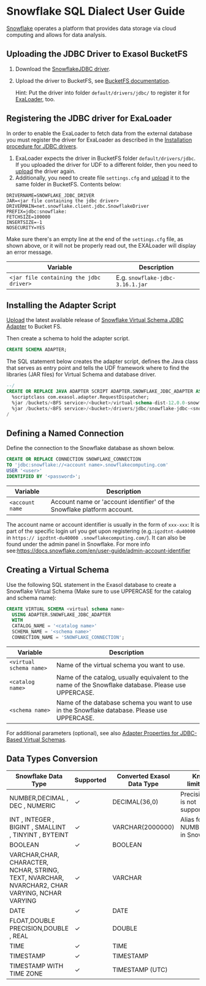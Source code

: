 # Snowflake SQL Dialect User Guide

[Snowflake](https://www.snowflake.com/) operates a platform that provides data storage via cloud computing and allows for data analysis.

## Uploading the JDBC Driver to Exasol BucketFS

1. Download the [SnowflakeJDBC driver](https://docs.snowflake.com/en/developer-guide/jdbc/jdbc-download).

2. Upload the driver to BucketFS, see [BucketFS documentation](https://docs.exasol.com/db/latest/administration/on-premise/bucketfs/accessfiles.htm).

   Hint: Put the driver into folder `default/drivers/jdbc/` to register it for [ExaLoader](#registering-the-jdbc-driver-for-exaloader), too.

## Registering the JDBC driver for ExaLoader

In order to enable the ExaLoader to fetch data from the external database you must register the driver for ExaLoader as described in the [Installation procedure for JDBC drivers](https://github.com/exasol/docker-db/#installing-custom-jdbc-drivers).
1. ExaLoader expects the driver in BucketFS folder `default/drivers/jdbc`.<br />
   If you uploaded the driver for UDF to a different folder, then you need to [upload](#uploading-the-jdbc-driver-to-exasol-bucketfs) the driver again.
2. Additionally, you need to create file `settings.cfg` and [upload](#uploading-the-jdbc-driver-to-exasol-bucketfs) it to the same folder in BucketFS. Contents below:

```
DRIVERNAME=SNOWFLAKE_JDBC_DRIVER
JAR=<jar file containing the jdbc driver>
DRIVERMAIN=net.snowflake.client.jdbc.SnowflakeDriver
PREFIX=jdbc:snowflake:
FETCHSIZE=100000
INSERTSIZE=-1
NOSECURITY=YES

```
Make sure there's an empty line at the end of the `settings.cfg` file, as shown above, or it will not be properly read out, the EXALoader will display an error message.

| Variable                                | Description                      |
|-----------------------------------------|----------------------------------|
| `<jar file containing the jdbc driver>` | E.g. `snowflake-jdbc-3.16.1.jar` |

## Installing the Adapter Script

[Upload](https://docs.exasol.com/db/latest/administration/on-premise/bucketfs/accessfiles.htm) the latest available release of [Snowflake Virtual Schema JDBC Adapter](https://github.com/exasol/snowflake-virtual-schema/releases) to Bucket FS.

Then create a schema to hold the adapter script.

```sql
CREATE SCHEMA ADAPTER;
```

The SQL statement below creates the adapter script, defines the Java class that serves as entry point and tells the UDF framework where to find the libraries (JAR files) for Virtual Schema and database driver.

```sql
--/
CREATE OR REPLACE JAVA ADAPTER SCRIPT ADAPTER.SNOWFLAKE_JDBC_ADAPTER AS
  %scriptclass com.exasol.adapter.RequestDispatcher;
  %jar /buckets/<BFS service>/<bucket>/virtual-schema-dist-12.0.0-snowflake-0.1.0.jar;
  %jar /buckets/<BFS service>/<bucket>/drivers/jdbc/snowflake-jdbc-<snowflake-driver-version>.jar;
/
```

## Defining a Named Connection

Define the connection to the Snowflake database as shown below.

```sql
CREATE OR REPLACE CONNECTION SNOWFLAKE_CONNECTION
TO 'jdbc:snowflake://<account name>.snowflakecomputing.com'
USER '<user>'
IDENTIFIED BY '<password>';
```

| Variable        | Description                                                             |
|-----------------|-------------------------------------------------------------------------|
| `<account name` | Account name or 'account identifier' of the Snowflake platform account. |

The account name or account identifier is usually in the form of `xxx-xxx`: 
It is part of the specific login url you get upon registering (e.g.:`igzdtnt-du40000` in `https:// igzdtnt-du40000 .snowflakecomputing.com/`). 
It can also be found under the admin panel in Snowflake. 
For more info see:https://docs.snowflake.com/en/user-guide/admin-account-identifier

## Creating a Virtual Schema

Use the following SQL statement in the Exasol database to create a Snowflake Virtual Schema 
(Make sure to use UPPERCASE for the catalog and schema name):

```sql
CREATE VIRTUAL SCHEMA <virtual schema name>
  USING ADAPTER.SNOWFLAKE_JDBC_ADAPTER
  WITH
  CATALOG_NAME = '<catalog name>'
  SCHEMA_NAME = '<schema name>'
  CONNECTION_NAME = 'SNOWFLAKE_CONNECTION';
```

| Variable                | Description                                                                                          |
|-------------------------|------------------------------------------------------------------------------------------------------|
| `<virtual schema name>` | Name of the virtual schema you want to use.                                                          |
| `<catalog name>`        | Name of the catalog, usually equivalent to the name of the Snowflake database. Please use UPPERCASE. |
| `<schema name>`         | Name of the database schema you want to use in the Snowflake database. Please use UPPERCASE.         |


For additional parameters (optional), see also [Adapter Properties for JDBC-Based Virtual Schemas](https://github.com/exasol/virtual-schema-common-jdbc#adapter-properties-for-jdbc-based-virtual-schemas).

## Data Types Conversion

| Snowflake Data Type                                                                            | Supported | Converted Exasol Data Type | Known limitations                   |
|------------------------------------------------------------------------------------------------|-----------|----------------------------|-------------------------------------|
| NUMBER,DECIMAL , DEC , NUMERIC                                                                 | ✓         | DECIMAL(36,0)              | Precision > 36 is not supported.    |
| INT , INTEGER , BIGINT , SMALLINT , TINYINT , BYTEINT                                          | ✓         | VARCHAR(2000000)           | Alias for NUMBER(38,0) in Snowflake |
| BOOLEAN                                                                                        | ✓         | BOOLEAN                    |                                     |
| VARCHAR,CHAR, CHARACTER, NCHAR, STRING, TEXT, NVARCHAR, NVARCHAR2, CHAR VARYING, NCHAR VARYING | ✓         | VARCHAR                    |                                     |
| DATE                                                                                           | ✓         | DATE                       |                                     |
| FLOAT,DOUBLE PRECISION,DOUBLE , REAL                                                           | ✓         | DOUBLE                     |                                     |
| TIME                                                                                           | ✓         | TIME                       |                                     |
| TIMESTAMP                                                                                      | ✓         | TIMESTAMP                  |                                     |
| TIMESTAMP WITH TIME ZONE                                                                       | ✓         | TIMESTAMP (UTC)            |                                     |